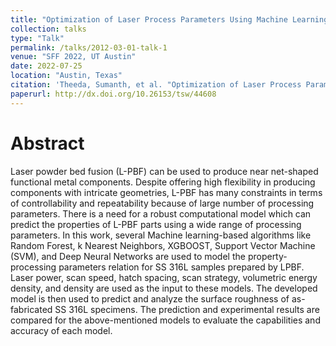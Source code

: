 ```yaml
---
title: "Optimization of Laser Process Parameters Using Machine Learning Algorithms and Performance Comparison"
collection: talks
type: "Talk"
permalink: /talks/2012-03-01-talk-1
venue: "SFF 2022, UT Austin"
date: 2022-07-25
location: "Austin, Texas"
citation: 'Theeda, Sumanth, et al. "Optimization of Laser Process Parameters Using Machine Learning Algorithms and Performance Comparison." (2022).'
paperurl: http://dx.doi.org/10.26153/tsw/44608
---
```


# Abstract

Laser powder bed fusion (L-PBF) can be used to produce near net-shaped functional metal components. Despite offering high flexibility in producing components with intricate geometries, L-PBF has many constraints in terms of controllability and repeatability because of large number of processing parameters. There is a need for a robust computational model which can predict the properties of L-PBF parts using a wide range of processing parameters. In this work, several Machine learning-based algorithms like Random Forest, k Nearest Neighbors, XGBOOST, Support Vector Machine (SVM), and Deep Neural Networks are used to model the property- processing parameters relation for SS 316L samples prepared by LPBF. Laser power, scan speed, hatch spacing, scan strategy, volumetric energy density, and density are used as the input to these models. The developed model is then used to predict and analyze the surface roughness of as- fabricated SS 316L specimens. The prediction and experimental results are compared for the above-mentioned models to evaluate the capabilities and accuracy of each model.
